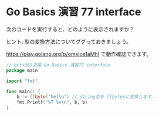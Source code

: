 # Go Basics 演習 77 interface

次のコードを実行すると、どのように表示されますか？

ヒント: 型の変換方法についてググっておきましょう。

<https://play.golang.org/p/omxjce1aMhI> で動作確認できます。

```go
// bcts369道場 Go Basics 演習77 interface
package main

import "fmt"

func main() {
    b := []byte("hello") // string型を []bytesに変換します。
    fmt.Printf("%T %v\n", b, b)
}
```
